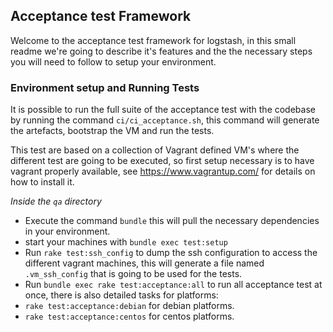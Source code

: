 ## Acceptance test Framework

Welcome to the acceptance test framework for logstash, in this small
readme we're going to describe it's features and the the necessary steps you will need to
follow to setup your environment.

### Environment setup and Running Tests

It is possible to run the full suite of the acceptance test with the codebase by 
running the command `ci/ci_acceptance.sh`, this command will generate the artefacts, bootstrap
the VM and run the tests.


This test are based on a collection of Vagrant defined VM's where the
different test are going to be executed, so first setup necessary is to
have vagrant properly available, see https://www.vagrantup.com/ for
details on how to install it.

_Inside the `qa` directory_

* Execute the command `bundle` this will pull the necessary dependencies in your environment.
* start your machines with `bundle exec test:setup`
* Run `rake test:ssh_config` to dump the ssh configuration to access the different vagrant machines, this will generate a file named `.vm_ssh_config` that is going to be used for the tests.
* Run `bundle exec rake test:acceptance:all` to run all acceptance test
  at once, there is also detailed tasks for platforms:
 * `rake test:acceptance:debian` for debian platforms.
 * `rake test:acceptance:centos` for centos platforms.
